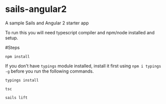 # sails-angular2

A sample Sails and Angular 2 starter app

To run this you will need typescript compiler and npm/node installed and setup.

#Steps

`npm install`

If you don't have `typings` module installed, install it first using `npm i typings -g` before you run the following commands.

`typings install`

`tsc`

`sails lift`
